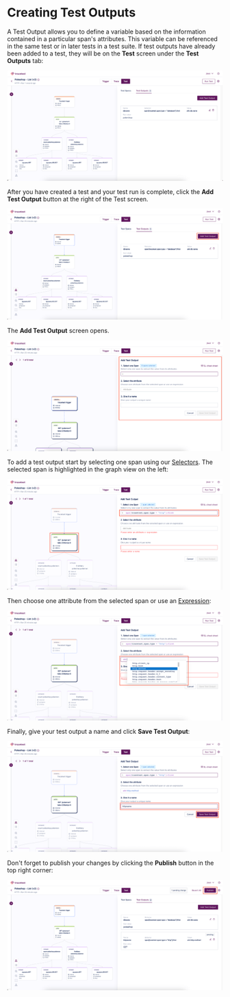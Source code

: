 # Creating Test Outputs

A Test Output allows you to define a variable based on the information contained in a particular span's attributes. This variable can be referenced in the same test or in later tests in a test suite. If test outputs have already been added to a test, they will be on the **Test** screen under the **Test Outputs** tab:

![Test Output List](../img/test-outputs-01.png)

After you have created a test and your test run is complete, click the **Add Test Output** button at the right of the Test screen.

![Add Test Output](../img/test-outputs-02.png)

The **Add Test Output** screen opens.

![Add Test Output screen](../img/test-outputs-03.png)

To add a test output start by selecting one span using our [Selectors](../concepts/selectors.md). The selected span is highlighted in the graph view on the left:

![Select Span](../img/test-outputs-04.png)

Then choose one attribute from the selected span or use an [Expression](../concepts/expressions.md):

![Select Attribute or Expression](../img/test-outputs-05.png)

Finally, give your test output a name and click **Save Test Output**:

![Add Name and Save Test Output](../img/test-outputs-06.png)

Don't forget to publish your changes by clicking the **Publish** button in the top right corner:

![Publish changes](../img/test-outputs-07.png)
